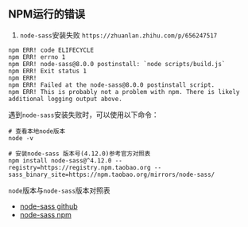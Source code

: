 
## NPM运行的错误
1. `node-sass`安装失败 `https://zhuanlan.zhihu.com/p/656247517`

```shell
npm ERR! code ELIFECYCLE
npm ERR! errno 1
npm ERR! node-sass@8.0.0 postinstall: `node scripts/build.js`
npm ERR! Exit status 1
npm ERR!
npm ERR! Failed at the node-sass@8.0.0 postinstall script.
npm ERR! This is probably not a problem with npm. There is likely additional logging output above.
```

遇到`node-sass`安装失败时，可以使用以下命令：
```shell
# 查看本地node版本
node -v

# 安装node-sass 版本号(4.12.0)参考官方对照表
npm install node-sass@^4.12.0 --registry=https://registry.npm.taobao.org --sass_binary_site=https://npm.taobao.org/mirrors/node-sass/
```

`node`版本与`node-sass`版本对照表
- [node-sass github](https://github.com/sass/node-sass)
- [node-sass npm](https://www.npmjs.com/package/node-sass)
